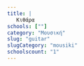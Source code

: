 ```yaml
---
title: |
   Κιθάρα
schools: [""]
category: "Μουσική"
slug: "guitar"
slugCategory: "mousiki"
schoolscount: "1"
---
```


